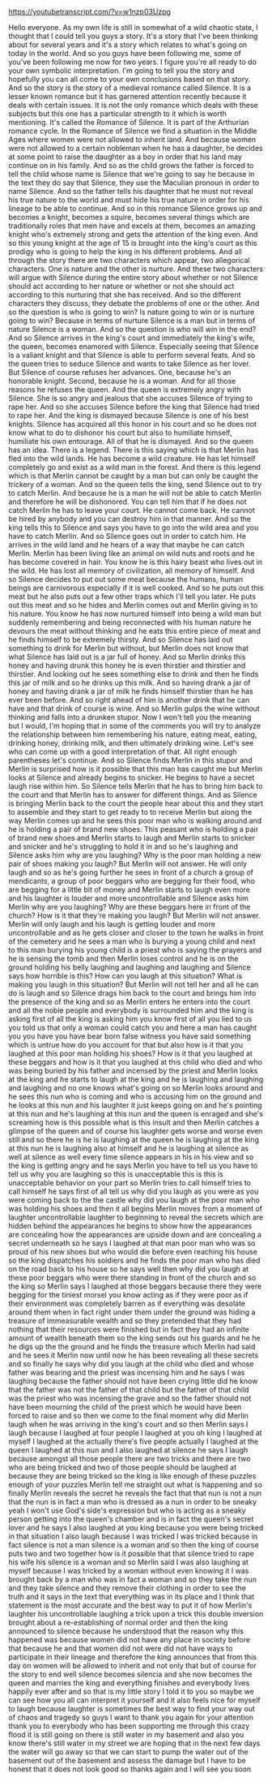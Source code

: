https://youtubetranscript.com/?v=w1nzp03Uzpg

 Hello everyone. As my own life is still in somewhat of a wild chaotic state, I thought that I could tell you guys a story. It's a story that I've been thinking about for several years and it's a story which relates to what's going on today in the world. And so you guys have been following me, some of you've been following me now for two years. I figure you're all ready to do your own symbolic interpretation. I'm going to tell you the story and hopefully you can all come to your own conclusions based on that story. And so the story is the story of a medieval romance called Silence. It is a lesser known romance but it has garnered attention recently because it deals with certain issues. It is not the only romance which deals with these subjects but this one has a particular strength to it which is worth mentioning. It's called the Romance of Silence. It is part of the Arthurian romance cycle. In the Romance of Silence we find a situation in the Middle Ages where women were not allowed to inherit land. And because women were not allowed to a certain nobleman when he has a daughter, he decides at some point to raise the daughter as a boy in order that his land may continue on in his family. And so as the child grows the father is forced to tell the child whose name is Silence that we're going to say he because in the text they do say that Silence, they use the Maculian pronoun in order to name Silence. And so the father tells his daughter that he must not reveal his true nature to the world and must hide his true nature in order for his lineage to be able to continue. And so in this romance Silence grows up and becomes a knight, becomes a squire, becomes several things which are traditionally roles that men have and excels at them, becomes an amazing knight who's extremely strong and gets the attention of the king even. And so this young knight at the age of 15 is brought into the king's court as this prodigy who is going to help the king in his different problems. And all through the story there are two characters which appear, two allegorical characters. One is nature and the other is nurture. And these two characters will argue with Silence during the entire story about whether or not Silence should act according to her nature or whether or not she should act according to this nurturing that she has received. And so the different characters they discuss, they debate the problems of one or the other. And so the question is who is going to win? Is nature going to win or is nurture going to win? Because in terms of nurture Silence is a man but in terms of nature Silence is a woman. And so the question is who will win in the end? And so Silence arrives in the king's court and immediately the king's wife, the queen, becomes enamored with Silence. Especially seeing that Silence is a valiant knight and that Silence is able to perform several feats. And so the queen tries to seduce Silence and wants to take Silence as her lover. But Silence of course refuses her advances. One, because he's an honorable knight. Second, because he is a woman. And for all those reasons he refuses the queen. And the queen is extremely angry with Silence. She is so angry and jealous that she accuses Silence of trying to rape her. And so she accuses Silence before the king that Silence had tried to rape her. And the king is dismayed because Silence is one of his best knights. Silence has acquired all this honor in his court and so he does not know what to do to dishonor his court but also to humiliate himself, humiliate his own entourage. All of that he is dismayed. And so the queen has an idea. There is a legend. There is this saying which is that Merlin has fled into the wild lands. He has become a wild creature. He has let himself completely go and exist as a wild man in the forest. And there is this legend which is that Merlin cannot be caught by a man but can only be caught the trickery of a woman. And so the queen tells the king, send Silence out to try to catch Merlin. And because he is a man he will not be able to catch Merlin and therefore he will be dishonored. You can tell him that if he does not catch Merlin he has to leave your court. He cannot come back. He cannot be hired by anybody and you can destroy him in that manner. And so the king tells this to Silence and says you have to go into the wild area and you have to catch Merlin. And so Silence goes out in order to catch him. He arrives in the wild land and he hears of a way that maybe he can catch Merlin. Merlin has been living like an animal on wild nuts and roots and he has become covered in hair. You know he is this hairy beast who lives out in the wild. He has lost all memory of civilization, all memory of himself. And so Silence decides to put out some meat because the humans, human beings are carnivorous especially if it is well cooked. And so he puts out this meat but he also puts out a few other traps which I'll tell you later. He puts out this meat and so he hides and Merlin comes out and Merlin giving in to his nature. You know he has now nurtured himself into being a wild man but suddenly remembering and being reconnected with his human nature he devours the meat without thinking and he eats this entire piece of meat and he finds himself to be extremely thirsty. And so Silence has laid out something to drink for Merlin but without, but Merlin does not know that what Silence has laid out is a jar full of honey. And so Merlin drinks this honey and having drunk this honey he is even thirstier and thirstier and thirstier. And looking out he sees something else to drink and then he finds this jar of milk and so he drinks up this milk. And so having drank a jar of honey and having drank a jar of milk he finds himself thirstier than he has ever been before. And so right ahead of him is another drink that he can have and that drink of course is wine. And so Merlin gulps the wine without thinking and falls into a drunken stupor. Now I won't tell you the meaning but I would, I'm hoping that in some of the comments you will try to analyze the relationship between him remembering his nature, eating meat, eating, drinking honey, drinking milk, and then ultimately drinking wine. Let's see who can come up with a good interpretation of that. All right enough parentheses let's continue. And so Silence finds Merlin in this stupor and Merlin is surprised how is it possible that this man has caught me but Merlin looks at Silence and already begins to snicker. He begins to have a secret laugh rise within him. So Silence tells Merlin that he has to bring him back to the court and that Merlin has to answer for different things. And as Silence is bringing Merlin back to the court the people hear about this and they start to assemble and they start to get ready to to receive Merlin but along the way Merlin comes up and he sees this poor man who is walking around and he is holding a pair of brand new shoes. This peasant who is holding a pair of brand new shoes and Merlin starts to laugh and Merlin starts to snicker and snicker and he's struggling to hold it in and so he's laughing and Silence asks him why are you laughing? Why is the poor man holding a new pair of shoes making you laugh? But Merlin will not answer. He will only laugh and so as he's going further he sees in front of a church a group of mendicants, a group of poor beggars who are begging for their food, who are begging for a little bit of money and Merlin starts to laugh even more and his laughter is louder and more uncontrollable and Silence asks him Merlin why are you laughing? Why are these beggars here in front of the church? How is it that they're making you laugh? But Merlin will not answer. Merlin will only laugh and his laugh is getting louder and more uncontrollable and as he gets closer and closer to the town he walks in front of the cemetery and he sees a man who is burying a young child and next to this man burying his young child is a priest who is saying the prayers and he is sensing the tomb and then Merlin loses control and he is on the ground holding his belly laughing and laughing and laughing and Silence says how horrible is this? How can you laugh at this situation? What is making you laugh in this situation? But Merlin will not tell her and all he can do is laugh and so Silence drags him back to the court and brings him into the presence of the king and so as Merlin enters he enters into the court and all the noble people and everybody is surrounded him and the king is asking first of all the king is asking him you know first of all you lied to us you told us that only a woman could catch you and here a man has caught you you have you have bear born false witness you have said something which is untrue how do you account for that but also how is it that you laughed at this poor man holding his shoes? How is it that you laughed at these beggars and how is it that you laughed at this child who died and who was being buried by his father and incensed by the priest and Merlin looks at the king and he starts to laugh at the king and he is laughing and laughing and laughing and no one knows what's going on so Merlin looks around and he sees this nun who is coming and who is accusing him on the ground and he looks at this nun and his laughter it just keeps going on and he's pointing at this nun and he's laughing at this nun and the queen is enraged and she's screaming how is this possible what is this insult and then Merlin catches a glimpse of the queen and of course his laughter gets worse and worse even still and so there he is he is laughing at the queen he is laughing at the king at this nun he is laughing also at himself and he is laughing at silence as well at silence as well every time silence appears in his in his view and so the king is getting angry and he says Merlin you have to tell us you have to tell us why you are laughing so this is unacceptable this is this is unacceptable behavior on your part so Merlin tries to call himself tries to call himself he says first of all tell us why did you laugh as you were as you were coming back to the the castle why did you laugh at the poor man who was holding his shoes and then it all begins Merlin moves from a moment of laughter uncontrollable laughter to beginning to reveal the secrets which are hidden behind the appearances he begins to show how the appearances are concealing how the appearances are upside down and are concealing a secret underneath so he says I laughed at that man poor man who was so proud of his new shoes but who would die before even reaching his house so the king dispatches his soldiers and he finds the poor man who has died on the road back to his house so he says well then why did you laugh at these poor beggars who were there standing in front of the church and so the king so Merlin says I laughed at those beggars because there they were begging for the tiniest morsel you know acting as if they were poor as if their environment was completely barren as if everything was desolate around them when in fact right under them under the ground was hiding a treasure of immeasurable wealth and so they pretended that they had nothing that their resources were finished but in fact they had an infinite amount of wealth beneath them so the king sends out his guards and he he he digs up the the ground and he finds the treasure which Merlin had said and he sees it Merlin now until now he has been revealing all these secrets and so finally he says why did you laugh at the child who died and whose father was bearing and the priest was incensing him and he says I was laughing because the father should not have been crying little did he know that the father was not the father of that child but the father of that child was the priest who was incensing the grave and so the father should not have been mourning the child of the priest which he would have been forced to raise and so then we come to the final moment why did Merlin laugh when he was arriving in the king's court and so then Merlin says I laugh because I laughed at four people I laughed at you oh king I laughed at myself I laughed at the actually there's five people actually I laughed at the queen I laughed at this nun and I also laughed at silence he says I laugh because amongst all those people there are two tricks and there are two who are being tricked and two of those people should be laughed at because they are being tricked so the king is like enough of these puzzles enough of your puzzles Merlin tell me straight out what is happening and so finally Merlin reveals the secret he reveals the fact that that nun is not a nun that the nun is in fact a man who is dressed as a nun in order to be sneaky yeah I won't use God's side's expression but who is acting as a sneaky person getting into the queen's chamber and is in fact the queen's secret lover and he says I also laughed at you king because you were being tricked in that situation I also laugh because I was tricked I was tricked because in fact silence is not a man silence is a woman and so then the king of course puts two and two together how is it possible that that silence tried to rape his wife his silence is a woman and so Merlin said I was also laughing at myself because I was tricked by a woman without even knowing it I was brought back by a man who was in fact a woman and so they take the nun and they take silence and they remove their clothing in order to see the truth and it says in the text that everything was in its place and I think that statement is the most accurate and the best way to put it of how Merlin's laughter his uncontrollable laughing a trick upon a trick this double inversion brought about a re-establishing of normal order and then the king announced to silence because he understood that the reason why this happened was because women did not have any place in society before that because he and that women did not were did not have ways to participate in their lineage and therefore the king announces that from this day on women will be allowed to inherit and not only that but of course for the story to end well silence becomes silencia and she now becomes the queen and marries the king and everything finishes and everybody lives happily ever after and so that is my little story I told it to you so maybe we can see how you all can interpret it yourself and it also feels nice for myself to laugh because laughter is sometimes the best way to find your way out of chaos and tragedy so guys I want to thank you again for your attention thank you to everybody who has been supporting me through this crazy flood it is still going on there is still water in my basement and also you know there's still water in my street we are hoping that in the next few days the water will go away so that we can start to pump the water out of the basement out of the basement and assess the damage but I have to be honest that it does not look good so thanks again and I will see you soon